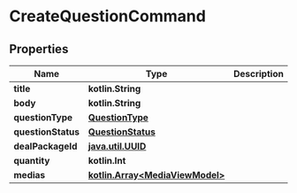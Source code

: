 
# CreateQuestionCommand

## Properties
Name | Type | Description | Notes
------------ | ------------- | ------------- | -------------
**title** | **kotlin.String** |  |  [optional]
**body** | **kotlin.String** |  |  [optional]
**questionType** | [**QuestionType**](QuestionType.md) |  |  [optional]
**questionStatus** | [**QuestionStatus**](QuestionStatus.md) |  |  [optional]
**dealPackageId** | [**java.util.UUID**](java.util.UUID.md) |  |  [optional]
**quantity** | **kotlin.Int** |  |  [optional]
**medias** | [**kotlin.Array&lt;MediaViewModel&gt;**](MediaViewModel.md) |  |  [optional]



